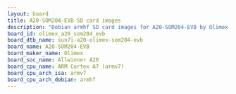 ```yaml
---
layout: board
title: A20-SOM204-EVB SD card images
description: "Debian armhf SD card images for A20-SOM204-EVB by Olimex, SoC: Allwinner A20, CPU ISA: armv7"
board_id: olimex_a20_som204_evb
board_dtb_name: sun7i-a20-olimex-som204-evb
board_name: A20-SOM204-EVB
board_maker_name: Olimex
board_soc_name: Allwinner A20
board_cpu_name: ARM Cortex A7 (armv7)
board_cpu_arch_isa: armv7
board_cpu_arch_debian: armhf
---
```

